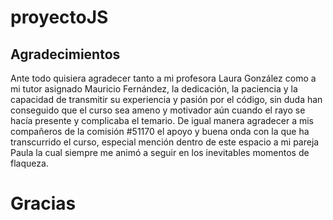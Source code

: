 # proyectoJS

## Agradecimientos

Ante todo quisiera agradecer tanto a mi profesora Laura González como a mi tutor asignado Mauricio Fernández, la dedicación, la paciencia y la capacidad de transmitir su experiencia y pasión por el código, sin duda han conseguido que el curso sea ameno y motivador aún cuando el rayo se hacía presente y complicaba el temario.
De igual manera agradecer a mis compañeros de la comisión #51170 el apoyo y buena onda con la que ha transcurrido el curso, especial mención dentro de este espacio a mi pareja Paula la cual siempre me animó a seguir en los inevitables momentos de flaqueza.

# Gracias
